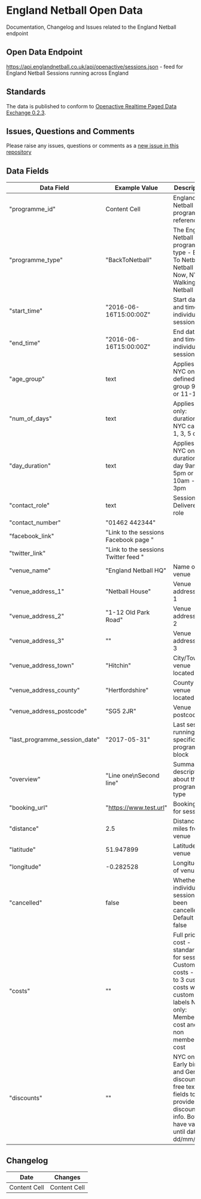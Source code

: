 # England Netball Open Data
Documentation, Changelog and Issues related to the England Netball endpoint
## Open Data Endpoint
https://api.englandnetball.co.uk/api/openactive/sessions.json - feed for England Netball Sessions running across England
## Standards
The data is published to conform to [Openactive Realtime Paged Data Exchange 0.2.3](https://www.openactive.io/realtime-paged-data-exchange/0.2.3/).
## Issues, Questions and Comments
Please raise any issues, questions or comments as a [new issue in this repository](https://github.com/england-netball/opendata/issues)
## Data Fields

| Data Field  | Example Value | Description | 
| ------------- | ------------- | ------------- |
| "programme_id"  | Content Cell  |  England Netball programme reference  |
| "programme_type"  |  "BackToNetball"  |  The England Netball programme type - Back To Netball, Netball Now, NYC, Walking Netball |
| "start_time" | "2016-06-16T15:00:00Z" | Start date and time of individual session |
| "end_time" | "2016-06-16T15:00:00Z" | End date and time of individual session |
| "age_group" | text | Applies to NYC only: defined age group 9-11 or 11-16 |
| "num_of_days" | text | Applies NYC only: duration of NYC camp - 1, 3, 5 days |
| "day_duration" | text | Applies to NYC only: duration of day 9am - 5pm or 10am - 3pm |
| "contact_role" | text | Session Deliverer role |
| "contact_number" | "01462 442344" |  |
| "facebook_link" | "Link to the sessions Facebook page " |  |
| "twitter_link" | "Link to the sessions Twitter feed " |  |
| "venue_name" | "England Netball HQ" | Name of the venue |
| "venue_address_1" | "Netball House" | Venue address line 1 |
| "venue_address_2" | "1-12 Old Park Road" | Venue address line 2 |
| "venue_address_3" | "" | Venue address line 3 |
| "venue_address_town" | "Hitchin" | City/Town venue located in |
| "venue_address_county" | "Hertfordshire" | County venue located in |
| "venue_address_postcode" | "SG5 2JR" | Venue postcode |
| "last_programme_session_date" | "2017-05-31" | Last session running for specific programme block  |
| "overview" | "Line one\nSecond line" | Summary description about the programme type  |
| "booking_url" | "https://www.test.url" | Booking url for session  |
| "distance" | 2.5 | Distance in miles from venue |
| "latitude" | 51.947899 | Latitude of venue  |
| "longitude" | -0.282528 | Longitude of venue |
| "cancelled" | false | Whether the individual session has been cancelled.  Default = false |
| "costs" | "" | Full price cost - standard fee for session Custom costs - up to 3 custom costs with custom labels NYC only: Member cost and non member cost |
| "discounts" | "" | NYC only: Early bird and General discount free text fields to provide discount info.  Both have valid until dates dd/mm/yyyy |




## Changelog

| Date  | Changes |
| ------------- | ------------- |
| Content Cell  | Content Cell  |
